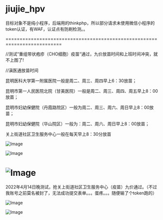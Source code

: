 # jiujie_hpv

目标对象不是纯小程序，后端用的thinkphp，所以部分请求未使用微信小程序的token认证，有WAF，认证点有防刷检测。。

==========================================================================

//测试“重组带状疱疹（CHO细胞）疫苗“通过，九价放苗时间和上班时间冲突，就不上图了!

//滇医通放苗时间

昆明医科大学第一附属医院一般是周二、周三、周四早上6：30放苗；

昆明市第一人民医院北院（甘美医院）一般是周二、周三、周四、周五早上8：00放苗；

昆明市妇幼保健院（丹霞路院区）一般为周二、周三、周六、周日早上8：00放苗；

昆明市妇幼保健院（华山院区）一般为：周二、周六、周日早上8：00放苗；

关上街道社区卫生服务中心一般在每天早上8：30分放苗


![Image](https://s3.bmp.ovh/imgs/2022/04/10/e10c3133b74b4a5b.png)

![Image](https://s3.bmp.ovh/imgs/2022/04/10/970f224b603b7a17.png)

![Image](https://s3.bmp.ovh/imgs/2022/04/10/3624564d22f7e40a.png)
==========================================================================

2022年4月14日晚测试，抢关上街道社区卫生服务中心（疫苗）九价通过。（不过我账号之前莫名被封了，无法成功提交表单。。。蛋疼。。。随便输了个token跑的）

![Image](https://s3.bmp.ovh/imgs/2022/04/14/d1b181570bc08fa5.png)

![Image](https://s3.bmp.ovh/imgs/2022/04/14/4e51c9862762dcc4.png)
